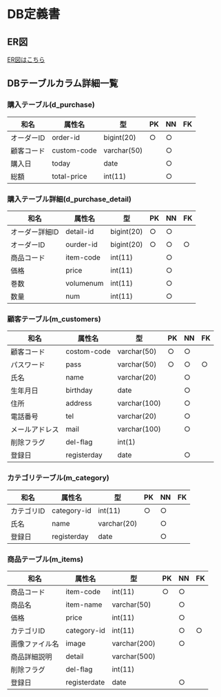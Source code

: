 
# DB定義書
## ER図
[ER図はこちら]()
　
## DBテーブルカラム詳細一覧
### 購入テーブル(d_purchase)
|和名|属性名|型|PK|NN|FK|
|----|-----|--|--|--|--|
|オーダーID|order-id|bigint(20)|○|○||
|顧客コード|custom-code|varchar(50)||○||
|購入日|today|date||○||
|総額|total-price|int(11)||○||

### 購入テーブル詳細(d_purchase_detail)
|和名|属性名|型|PK|NN|FK|
|----|-----|--|--|--|--|
|オーダー詳細ID|detail-id|bigint(20)|○|○||
|オーダーID|ourder-id|bigint(20)|○|○|○|
|商品コード|item-code|int(11)||○||
|価格|price|int(11)||○||
|巻数|volumenum|int(11)||○||
|数量|num|int(11)||○||

### 顧客テーブル(m_customers)
|和名|属性名|型|PK|NN|FK|
|----|-----|--|--|--|--|
|顧客コード|costom-code|varchar(50)|○|○||
|パスワード|pass|varchar(50)|○|○|○|
|氏名|name|varchar(20)||○||
|生年月日|birthday|date||○||
|住所|address|varchar(100)||○||
|電話番号|tel|varchar(20)||○||
|メールアドレス|mail|varchar(100)||○||
|削除フラグ|del-flag|int(1)||||
|登録日|registerday|date||○||

### カテゴリテーブル(m_category)
|和名|属性名|型|PK|NN|FK|
|----|-----|--|--|--|--|
|カテゴリID|category-id|int(11)|○|○||
|氏名|name|varchar(20)||○||
|登録日|registerday|date||○||

### 商品テーブル(m_items)
|和名|属性名|型|PK|NN|FK|
|----|-----|--|--|--|--|
|商品コード|item-code|int(11)|○|○||
|商品名|item-name|varchar(50)||○||
|価格|price|int(11)||○||
|カテゴリID|category-id|int(11)||○|○|
|画像ファイル名|image|varchar(200)||○||
|商品詳細説明|detail|varchar(500)||||
|削除フラグ|del-flag|int(11)||||
|登録日|registerdate|date||○||

